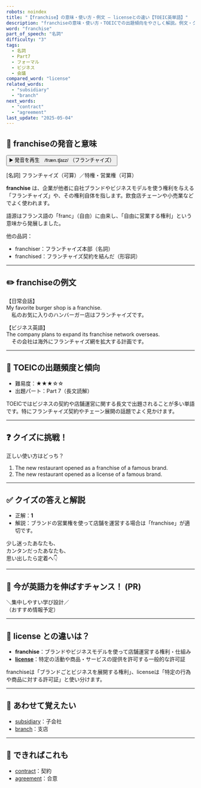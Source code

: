 ```yaml
---
robots: noindex
title: "【franchise】の意味・使い方・例文 ― licenseとの違い【TOEIC英単語】"
description: "franchiseの意味・使い方・TOEICでの出題傾向をやさしく解説。例文・クイズ付きでlicenseとの違いもわかりやすく学べます。"
word: "franchise"
part_of_speech: "名詞"
difficulty: "3"
tags:
  - 名詞
  - Part7
  - フォーマル
  - ビジネス
  - 会議
compared_word: "license"
related_words:
  - "subsidiary"
  - "branch"
next_words:
  - "contract"
  - "agreement"
last_update: "2025-05-04"
---
```


## 🔰 franchiseの発音と意味

<button class="play-audio" onclick="playTTS('franchise')">
  <span class="play-audio-main">
    ▶️ 発音を再生　/fræn.tʃaɪz/
  </span>
  <span class="play-audio-sub">
    （フランチャイズ）
  </span>
</button>

[名詞] フランチャイズ（可算）／特権・営業権（可算）

**franchise** は、企業が他者に自社ブランドやビジネスモデルを使う権利を与える「フランチャイズ」や、その権利自体を指します。飲食店チェーンや小売業などでよく使われます。

語源はフランス語の「franc」（自由）に由来し、「自由に営業する権利」という意味から発展しました。

他の品詞：  
- franchiser：フランチャイズ本部（名詞）
- franchised：フランチャイズ契約を結んだ（形容詞）

---

## ✏️ franchiseの例文

【日常会話】  
My favorite burger shop is a franchise.  
　私のお気に入りのハンバーガー店はフランチャイズです。

【ビジネス英語】  
The company plans to expand its franchise network overseas.  
　その会社は海外にフランチャイズ網を拡大する計画です。

---

## 🎯 TOEICの出題頻度と傾向

- 難易度：★★★☆☆
- 出題パート：Part 7（長文読解）

TOEICではビジネスの契約や店舗運営に関する長文で出題されることが多い単語です。特にフランチャイズ契約やチェーン展開の話題でよく見かけます。

---

## ❓ クイズに挑戦！

正しい使い方はどっち？

1. The new restaurant opened as a franchise of a famous brand.  
2. The new restaurant opened as a license of a famous brand.

---

## ✅ クイズの答えと解説

- 正解：**1**
- 解説：ブランドの営業権を使って店舗を運営する場合は「franchise」が適切です。

少し迷ったあなたも、  
カンタンだったあなたも、  
思い出したら定着へ👇️

---

## 🚀 今が英語力を伸ばすチャンス！ (PR)

<div class="info-center">
＼集中しやすい学び設計／<br>  
（おすすめ情報予定）
</div>

---

## 🤔  license との違いは？

- **franchise**：ブランドやビジネスモデルを使って店舗運営する権利・仕組み
- **[license](/word/license)**：特定の活動や商品・サービスの提供を許可する一般的な許可証

franchiseは「ブランドごとビジネスを展開する権利」、licenseは「特定の行為や商品に対する許可証」と使い分けます。

---

## 🧩 あわせて覚えたい

- [subsidiary](/word/subsidiary)：子会社
- [branch](/word/branch)：支店

---

## 📖 できればこれも

- [contract](/word/contract)：契約
- [agreement](/word/agreement)：合意

<!-- cvid: aid12_bid38 -->
